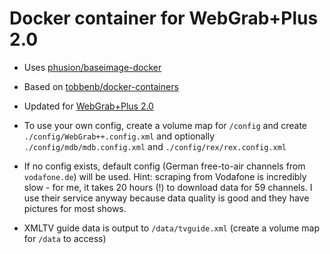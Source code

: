 Docker container for WebGrab+Plus 2.0
=====================================

-   Uses [phusion/baseimage-docker](https://github.com/phusion/baseimage-docker)

-   Based on [tobbenb/docker-containers](https://github.com/tobbenb/docker-containers)

-   Updated for [WebGrab+Plus 2.0](http://www.webgrabplus.com/)

-   To use your own config, create a volume map for `/config` and create `./config/WebGrab++.config.xml` and optionally `./config/mdb/mdb.config.xml` and `./config/rex/rex.config.xml`

-   If no config exists, default config (German free-to-air channels from  `vodafone.de`) will be used. Hint: scraping from Vodafone is incredibly slow - for me, it takes 20 hours (!) to download data for 59 channels. I use their service anyway because data quality is good and they have pictures for most shows.

-   XMLTV guide data is output to `/data/tvguide.xml` (create a volume map for  `/data` to access)
